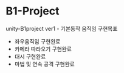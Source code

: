 # B1-Project
unity-B1project
ver1 - 기본동작 움직임 구현목표
- 좌우움직임 구현완료
- 카메라 따라오기 구현완료
- 대시 구현완료
- 마법 및 연속 공격 구현완료

